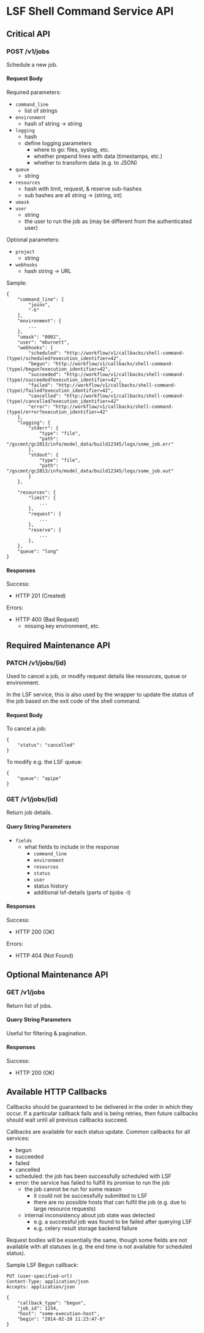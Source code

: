 # LSF Shell Command Service API

## Critical API

### POST /v1/jobs
Schedule a new job.

#### Request Body
Required parameters:

- `command_line`
    - list of strings
- `environment`
    - hash of string -> string
- `logging`
    - hash
    - define logging parameters
        - where to go: files, syslog, etc.
        - whether prepend lines with data (timestamps, etc.)
        - whether to transform data (e.g. to JSON)
- `queue`
    - string
- `resources`
    - hash with limit, request, & reserve sub-hashes
    - sub hashes are all string -> (string, int)
- `umask`
- `user`
    - string
    - the user to run the job as (may be different from the authenticated user)

Optional parameters:

- `project`
    - string
- `webhooks`
    - hash string -> URL

Sample:

    {
        "command_line": [
            "joinx",
            "-h"
        ],
        "environment": {
            ...
        },
        "umask": "0002",
        "user": "mburnett",
        "webhooks": {
            "scheduled": "http://workflow/v1/callbacks/shell-command-(type)/scheduled?execution_identifier=42",
            "begun": "http://workflow/v1/callbacks/shell-command-(type)/begun?execution_identifier=42",
            "succeeded": "http://workflow/v1/callbacks/shell-command-(type)/succeeded?execution_identifier=42",
            "failed": "http://workflow/v1/callbacks/shell-command-(type)/failed?execution_identifier=42",
            "cancelled": "http://workflow/v1/callbacks/shell-command-(type)/cancelled?execution_identifier=42"
            "error": "http://workflow/v1/callbacks/shell-command-(type)/error?execution_identifier=42"
        },
        "logging": {
            "stderr": {
                "type": "file",
                "path": "/gscmnt/gc2013/info/model_data/build12345/logs/some_job.err"
            },
            "stdout": {
                "type": "file",
                "path": "/gscmnt/gc2013/info/model_data/build12345/logs/some_job.out"
            }
        },

        "resources": {
            "limit": {
                ...
            },
            "request": {
                ...
            },
            "reserve": {
                ...
            },
        },
        "queue": "long"
    }

#### Responses
Success:
- HTTP 201 (Created)

Errors:
- HTTP 400 (Bad Request)
    - missing key environment, etc.


## Required Maintenance API

### PATCH /v1/jobs/(id)
Used to cancel a job, or modify request details like resources, queue or
environment.

In the LSF service, this is also used by the wrapper to update the status of
the job based on the exit code of the shell command.

#### Request Body
To cancel a job:

    {
        "status": "cancelled"
    }

To modify e.g. the LSF queue:

    {
        "queue": "apipe"
    }

### GET /v1/jobs/(id)
Return job details.

#### Query String Parameters

- `fields`
    - what fields to include in the response
        - `command_line`
        - `environment`
        - `resources`
        - `status`
        - `user`
        - status history
        - additional lsf-details (parts of bjobs -l)

#### Responses
Success:

- HTTP 200 (OK)

Errors:

- HTTP 404 (Not Found)


## Optional Maintenance API

### GET /v1/jobs
Return list of jobs.

#### Query String Parameters
Useful for filtering & pagination.

#### Responses
Success:

- HTTP 200 (OK)


## Available HTTP Callbacks

Callbacks should be guaranteed to be delivered in the order in which they
occur.  If a particular callback fails and is being retries, then future
callbacks should wait until all previous callbacks succeed.

Callbacks are available for each status update.  Common callbacks for all
services:

- begun
- succeeded
- failed
- cancelled
- scheduled: the job has been successfully scheduled with LSF
- error: the service has failed to fulfill its promise to run the job
    - the job cannot be run for some reason
        - it could not be successfully submitted to LSF
        - there are no possible hosts that can fulfil the job (e.g. due to large
          resource requests)
    - internal inconsistency about job state was detected
        - e.g. a successful job was found to be failed after querying LSF
        - e.g. celery result storage backend failure


Request bodies will be essentially the same, though some fields are not
available with all statuses (e.g. the end time is not available for scheduled
status).

Sample LSF Begun callback:

    PUT (user-specified-url)
    Content-Type: application/json
    Accepts: application/json

    {
        "callback_type": "begun",
        "job_id": 1234,
        "host": "some-execution-host",
        "begin": "2014-02-20 11:23:47-6"
    }
